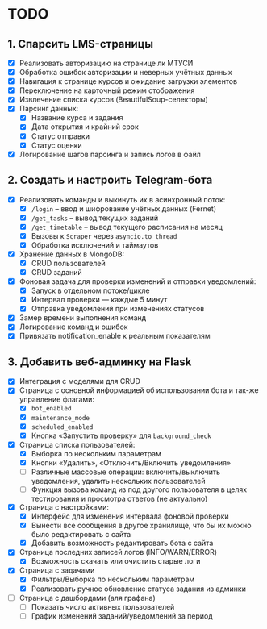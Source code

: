 # TODO

## 1. Спарсить LMS-страницы

- [x] Реализовать авторизацию на странице лк МТУСИ
- [x] Обработка ошибок авторизации и неверных учётных данных
- [x] Навигация к странице курсов и ожидание загрузки элементов
- [x] Переключение на карточный режим отображения
- [x] Извлечение списка курсов (BeautifulSoup-селекторы)
- [x] Парсинг данных:
  - [x] Название курса и задания
  - [x] Дата открытия и крайний срок
  - [x] Статус отправки
  - [x] Статус оценки
- [x] Логирование шагов парсинга и запись логов в файл

## 2. Создать и настроить Telegram‑бота

- [x] Реализовать команды и выкинуть их в асинхронный поток:
  - [x] `/login` – ввод и шифрование учётных данных (Fernet)
  - [x] `/get_tasks` – вывод текущих заданий
  - [x] `/get_timetable` – вывод текущего расписания на месяц
  - [x] Вызовы к `Scraper` через `asyncio.to_thread`
  - [x] Обработка исключений и таймаутов
- [x] Хранение данных в MongoDB:
  - [x] CRUD пользователей
  - [x] CRUD заданий
- [x] Фоновая задача для проверки изменений и отправки уведомлений:
  - [x] Запуск в отдельном потоке/цикле
  - [x] Интервал проверки — каждые 5 минут
  - [x] Отправка уведомлений при изменениях статусов
- [x] Замер времени выполнения команд
- [x] Логирование команд и ошибок
- [x] Привязать notification_enable к реальным показателям

## 3. Добавить веб‑админку на Flask

- [x] Интеграция с моделями для CRUD
- [x] Страница с основной информацией об использовании бота и так-же управление флагами:
  - [x] `bot_enabled`
  - [x] `maintenance_mode`
  - [x] `scheduled_enabled`
  - [x] Кнопка «Запустить проверку» для `background_check`
- [x] Страница списка пользователей:
  - [x] Выборка по нескольким параметрам
  - [x] Кнопки «Удалить», «Отключить/Включить уведомления»
  - [ ] Различные массовые операции: включить/выключить уведомления, удалить нескольких пользователей
  - [ ] Функция вызова команд из под другого пользователя в целях тестирования и просмотра ответов (не актуально)
- [x] Страница с настройками:
  - [x] Интерфейс для изменения интервала фоновой проверки
  - [x] Вынести все сообщения в другое хранилище, что бы их можно было редактировать с сайта
  - [x] Добавить возможность редактировать бота с сайта
- [x] Страница последних записей логов (INFO/WARN/ERROR)
  - [x] Возможность скачать или очистить старые логи
- [x] Страница с задачами
  - [x] Фильтры/Выборка по нескольким параметрам
  - [x] Реализовать ручное обновление статуса задания из админки
- [ ] Страница с дашбордами (аля графана)
  - [ ] Показать число активных пользователей
  - [ ] График изменений заданий/уведомлений за период
